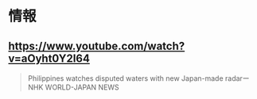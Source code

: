 # 情報

## https://www.youtube.com/watch?v=aOyht0Y2I64

> Philippines watches disputed waters with new Japan-made radarーNHK WORLD-JAPAN NEWS 
